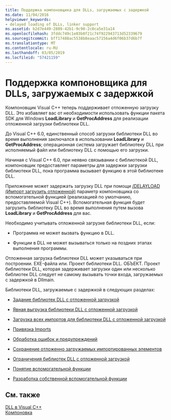 ```yaml
---
title: Поддержка компоновщика для DLLs, загружаемых с задержкой
ms.date: 11/04/2016
helpviewer_keywords:
- delayed loading of DLLs, linker support
ms.assetid: b2d7e449-2809-42b1-9c90-2c0ca5e31a14
ms.openlocfilehash: 3fddc749c1e03b0f21c74f922943713d52339679
ms.sourcegitcommit: bff17488ac5538b8eaac57156a4d6f06b37d6b7f
ms.translationtype: MT
ms.contentlocale: ru-RU
ms.lasthandoff: 03/05/2019
ms.locfileid: "57421159"
---
```

# <a name="linker-support-for-delay-loaded-dlls"></a>Поддержка компоновщика для DLLs, загружаемых с задержкой

Компоновщик Visual C++ теперь поддерживает отложенную загрузку DLL. Это избавляет вас от необходимости использовать функции пакета SDK для Windows **LoadLibrary** и **GetProcAddress** для реализации отложенной загрузки библиотеки DLL.

До Visual C++ 6.0, единственный способ загрузки библиотеки DLL во время выполнения заключался в использовании **LoadLibrary** и **GetProcAddress**; операционная система загружает библиотеку DLL при исполняемый файл или библиотеку DLL с помощью его загрузки.

Начиная с Visual C++ 6.0, при неявно связывании с библиотекой DLL, компоновщик предоставляет параметры для задержки загрузки библиотеки DLL, пока программа вызывает функцию в этой библиотеке DLL.

Приложение может задержать загрузку DLL при помощи [/DELAYLOAD (Импорт загрузить отложенной)](../../build/reference/delayload-delay-load-import.md) параметр компоновщика со вспомогательной функцией (реализацией по умолчанию, предоставляемой Visual C++). Вспомогательная функция будет загрузить библиотеку DLL во время выполнения путем вызова **LoadLibrary** и **GetProcAddress** для вас.

Необходимо учитывать отложенной загрузке библиотеки DLL, если:

- Программа не может вызвать функцию в DLL.

- Функции в DLL не может вызываться только на поздних этапах выполнения программы.

Отложенная загрузка библиотеки DLL может указываться при построении. EXE-файла или. Проект библиотеки DLL. ОБЪЕКТ. Проект библиотеки DLL, которая задерживает загрузки один или несколько библиотек DLL следует не самому вызывать точки входа, загружаемых с задержкой в Dllmain.

Библиотеки DLL, загружаемые с задержкой в следующих разделах:

- [Задание библиотек DLL с отложенной загрузкой](../../build/reference/specifying-dlls-to-delay-load.md)

- [Явная выгрузка библиотеки DLL с отложенной загрузкой](../../build/reference/explicitly-unloading-a-delay-loaded-dll.md)

- [Загрузка всех импортов для библиотеки DLL с отложенной загрузкой](../../build/reference/loading-all-imports-for-a-delay-loaded-dll.md)

- [Привязка Imports](../../build/reference/binding-imports.md)

- [Обработка ошибок и предупреждений](../../build/reference/error-handling-and-notification.md)

- [Сохранение отложенно загружаемых импортированных элементов](../../build/reference/dumping-delay-loaded-imports.md)

- [Ограничения библиотек DLL с отложенной загрузкой](../../build/reference/constraints-of-delay-loading-dlls.md)

- [Понятие вспомогательной функции](understanding-the-helper-function.md)

- [Разработка собственной вспомогательной функции](../../build/reference/developing-your-own-helper-function.md)

## <a name="see-also"></a>См. также

[DLL в Visual C++](../../build/dlls-in-visual-cpp.md)<br/>
[Компоновка](../../build/reference/linking.md)
